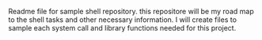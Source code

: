 Readme file for sample shell repository.
this repositore will be my road map to the shell tasks and other necessary information.
I will create files to sample each system call and library functions needed for this project.
